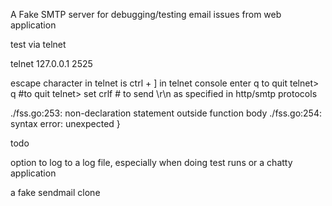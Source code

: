 A Fake SMTP server for debugging/testing email issues from web application




test via telnet

 telnet 127.0.0.1 2525

escape character in telnet is ctrl + ]
in telnet console enter q to quit
telnet> q #to quit
telnet> set crlf # to send \r\n as specified in http/smtp protocols

./fss.go:253: non-declaration statement outside function body
./fss.go:254: syntax error: unexpected }




todo

option to log to a log file, especially when doing test runs or a chatty application

a fake sendmail clone